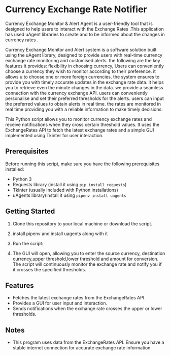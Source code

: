 # Currency Exchange Rate Notifier
Currency Exchange Monitor & Alert Agent is a user-friendly tool that is designed to help users to interact with the Exchange Rates .This application has used  uAgent libraries to create and to be informed about the changes in  currency rates .

Currency Exchange Monitor and Alert system is a software solution built using the uAgent library, designed to provide users with real-time currency exchange rate monitoring and customised alerts. the following are the key features it provides:
flexibility in choosing currency, Users can conveniently choose a currency they wish to monitor according to their preference. it allows u to choose one or more foreign currencies. the system ensures to provide you with timely accurate updates in the exchange rate data. it helps you to retrieve even the minute changes in the data. we provide a seamless connection with the currency exchange API. 
users can conveniently personalise and set their preferred thresholds for the alerts. users can input the preferred values to obtain alerts in real time. the rates are monitored in real time providing you with a reliable information to make timely decisions.

This Python script allows you to monitor currency exchange rates and receive notifications when they cross certain threshold values. It uses the ExchangeRates API to fetch the latest exchange rates and a simple GUI implemented using Tkinter for user interaction.

## Prerequisites

Before running this script, make sure you have the following prerequisites installed:
- Python 3
- Requests library (install it using `pip install requests`)
- Tkinter (usually included with Python installations)
- uAgents library(install it using `pipenv install uagents`


## Getting Started

1. Clone this repository to your local machine or download the script.

2. install pipenv and install uagents along with it 

3. Run the script:

4. The GUI will open, allowing you to enter the source currency, destination currency,upper threshold,lower threshold and amount for conversion. The script will continuously monitor the exchange rate and notify you if it crosses the specified thresholds.

## Features

- Fetches the latest exchange rates from the ExchangeRates API.
- Provides a GUI for user input and interaction.
- Sends notifications when the exchange rate crosses the upper or lower thresholds.

## Notes

- This program uses data from the ExchangeRates API. Ensure you have a stable internet connection for accurate exchange rate information.
